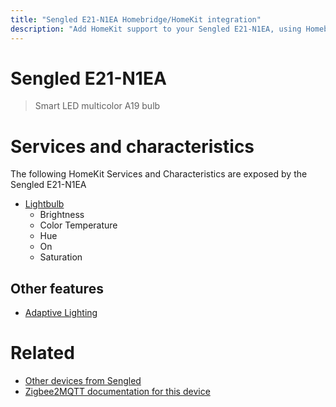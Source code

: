 ```yaml
---
title: "Sengled E21-N1EA Homebridge/HomeKit integration"
description: "Add HomeKit support to your Sengled E21-N1EA, using Homebridge, Zigbee2MQTT and homebridge-z2m."
---
```

<!---
This file has been GENERATED using src/docgen/docgen.ts
DO NOT EDIT THIS FILE MANUALLY!
-->
# Sengled E21-N1EA
> Smart LED multicolor A19 bulb


# Services and characteristics
The following HomeKit Services and Characteristics are exposed by
the Sengled E21-N1EA

* [Lightbulb](../../light.md)
  * Brightness
  * Color Temperature
  * Hue
  * On
  * Saturation

## Other features
* [Adaptive Lighting](../../light.md)

# Related
* [Other devices from Sengled](../index.md#sengled)
* [Zigbee2MQTT documentation for this device](https://www.zigbee2mqtt.io/devices/E21-N1EA.html)